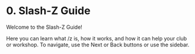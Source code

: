 # 0. Slash-Z Guide
Welcome to the Slash-Z Guide!

Here you can learn what /z is, how it works, and how it can help your club or workshop.
To navigate, use the Next or Back buttons or use the sidebar.